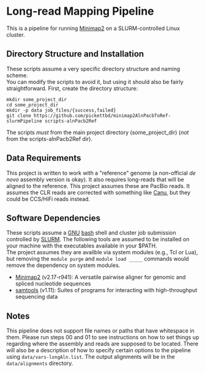 # Long-read Mapping Pipeline
This is a pipeline for running [Minimap2](https://github.com/lh3/minimap2) on a SLURM-controlled Linux cluster.

## Directory Structure and Installation
These scripts assume a very specific directory structure and naming scheme.  
You can modify the scripts to avoid it, but using it should also be fairly straightforward.
First, create the directory structure:
```
mkdir some_project_dir
cd some_project_dir
mkdir -p data job_files/{success,failed}
git clone https://github.com/pickettbd/minimap2AlnPacbToRef-slurmPipeline scripts-alnPacb2Ref
```
The scripts *must* from the main project directory (some_project_dir) (*not* from the scripts-alnPacb2Ref dir).

## Data Requirements
This project is written to work with a "reference" genome (a non-official *de novo* assembly version is okay).
It also requires long-reads that will be aligned to the reference.
This project assumes these are PacBio reads.
It assumes the CLR reads are corrected with something like [Canu](https://github.com/marbl/canu), but they could be CCS/HiFi reads instead.

## Software Dependencies
These scripts assume a [GNU](https://www.gnu.org) [bash](https://www.gnu.org/software/bash) shell and cluster job submission controlled by [SLURM](https://slurm.schedmd.com).
The following tools are assumed to be installed on your machine with the executables available in your $PATH.  
The project assumes they are availble via system modules (e.g., Tcl or Lua), but removing the `module purge` and `module load _____` commands would remove the dependency on system modules.
- [Minimap2](https://github.com/lh3/minimap2) (v2.17-r941): A versatile pairwise aligner for genomic and spliced nucleotide sequences
- [samtools](https://www.htslib.org) (v1.11): Suites of programs for interacting with high-throughput sequencing data

## Notes
This pipeline does not support file names or paths that have whitespace in them.
Please run steps 00 and 01 to see instructions on how to set things up regarding where the assembly and reads are supposed to be located.
There will also be a description of how to specify certain options to the pipeline using `data/vars-longAln.list`.
The output alignments will be in the `data/alignments` directory.
